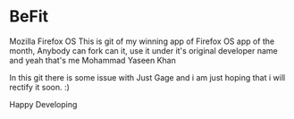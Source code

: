 BeFit
=====

Mozilla Firefox OS 
This is git of my winning app of Firefox OS app of the month, Anybody can fork can it, use it under it's original developer name and yeah that's me Mohammad Yaseen Khan

In this git there is some issue with Just Gage and i am just hoping that i will rectify it soon. :)

Happy Developing
